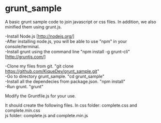 grunt_sample
============
A basic grunt sample code to join javascript or css files. In addition, we also minified them using grunt.js.  

-Install Node.js [http://nodejs.org/]  
-After installing node.js, you will be able to use "npm" in your console/terminal.  
-Install grunt using the command line "npm install -g grunt-cli" [http://gruntjs.com/]  

-Clone my files from git. "git clone https://github.com/KiqueDev/grunt_sample.git"  
-Go to directory grunt_sample. "cd grunt_sample"  
-Install all the dependecies from package.json. "npm install"  
-Run grunt.   "grunt"  

Modify the Gruntfile.js for your use.

It should create the following files. In css folder: complete.css and complete.min.css  
                                          js folder: complete.js and complete.min.js  
